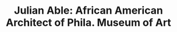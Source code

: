 ---
pid: mp140
title: 'Julian Able: African American Architect of Phila. Museum of Art'
location_transcription: Phila Museum of Art
coordinates: "[-75.180542328419, 39.965088646739]"
zipcode: '19131'
gen_neighborhood: West Philadelphia
neighborhood: Wynnefield
outside_phl: 
age: '72'
age_range: 70+
instagram: 
image_file_name: mp_140.jpg
proposal_transcription: Did you know that this beautiful building was designed by
  Julian Abele. A graduate of U of P school of architectural class of 1932
topic: African Americans,Architecture,Person,History
topic_summary: 0, 0, 0, 0
type: Sculpture Statue
keywords_other: 
credit: Khalil Moody
image_labels: 
twitter: 
facebook: 
permalink: "/monuments/mp140/"
layout: item-page
---